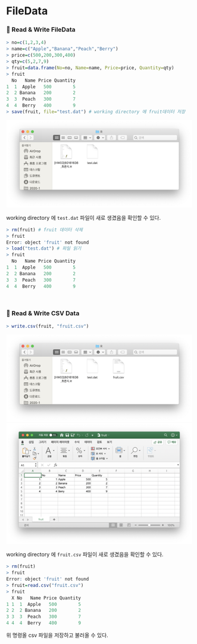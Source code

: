 # FileData

### 📌 Read & Write FileData

```r
> no=c(1,2,3,4)
> name=c("Apple","Banana","Peach","Berry")
> price=c(500,200,300,400)
> qty=c(5,2,7,9)
> fruit=data.frame(No=no, Name=name, Price=price, Quantity=qty)
> fruit
  No   Name Price Quantity
1  1  Apple   500        5
2  2 Banana   200        2
3  3  Peach   300        7
4  4  Berry   400        9
> save(fruit, file="test.dat") # working directory 에 fruit데이터 저장
```

<img src="./screenshots/02_basic1.png" width="500">

working directory 에 ```test.dat``` 파일이 새로 생겼음을 확인할 수 있다.

```r
> rm(fruit) # fruit 데이터 삭제 
> fruit
Error: object 'fruit' not found
> load("test.dat") # 파일 읽기
> fruit
  No   Name Price Quantity
1  1  Apple   500        5
2  2 Banana   200        2
3  3  Peach   300        7
4  4  Berry   400        9
```

<br/>

### 📌 Read & Write CSV Data

```r
> write.csv(fruit, "fruit.csv")
```

<img src="./screenshots/02_basic2.png" width="500">

<img src="./screenshots/02_basic3.png" width="500">

working directory 에 ```fruit.csv``` 파일이 새로 생겼음을 확인할 수 있다.

```r
> rm(fruit)
> fruit
Error: object 'fruit' not found
> fruit=read.csv("fruit.csv")
> fruit
  X No   Name Price Quantity
1 1  1  Apple   500        5
2 2  2 Banana   200        2
3 3  3  Peach   300        7
4 4  4  Berry   400        9
```

위 명령올 csv 파일을 저장하고 불러올 수 있다.

 
